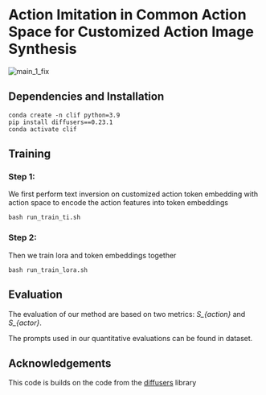 # Action Imitation in Common Action Space for Customized Action Image Synthesis




![main_1_fix](./assets/intro_v1.png)

## Dependencies and Installation

```
conda create -n clif python=3.9
pip install diffusers==0.23.1
conda activate clif
```

## Training

### Step 1:

We first perform text inversion on customized action token embedding  with action space to encode  the action features into token embeddings

```
bash run_train_ti.sh
```

### Step 2:

Then we train lora and token embeddings together

```
bash run_train_lora.sh
```

## Evaluation

The evaluation of our method are based on two metrics: *S_{action}* and *S_{actor}*.

The prompts used in our quantitative evaluations can be found in dataset.

## Acknowledgements

This code is builds on the code from the [diffusers](https://github.com/huggingface/diffusers) library

